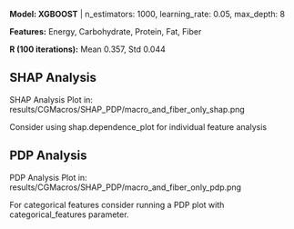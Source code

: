 

**Model: XGBOOST** | n_estimators: 1000, learning_rate: 0.05, max_depth: 8

**Features:** Energy, Carbohydrate, Protein, Fat, Fiber

**R (100 iterations):** Mean 0.357, Std 0.044
## SHAP Analysis ##

SHAP Analysis Plot in: results/CGMacros/SHAP_PDP/macro_and_fiber_only_shap.png

Consider using shap.dependence_plot for individual feature analysis
## PDP Analysis ##

PDP Analysis Plot in: results/CGMacros/SHAP_PDP/macro_and_fiber_only_pdp.png

For categorical features consider running a PDP plot with categorical_features parameter.